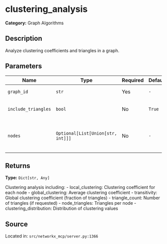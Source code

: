 # clustering_analysis

**Category:** Graph Algorithms

## Description

Analyze clustering coefficients and triangles in a graph.

## Parameters

| Name | Type | Required | Default | Description |
|------|------|----------|---------|-------------|
| `graph_id` | `str` | Yes | `-` | ID of the graph |
| `include_triangles` | `bool` | No | `True` | Whether to count triangles |
| `nodes` | `Optional[List[Union[str, int]]]` | No | `-` | Specific nodes to analyze (None for all nodes) |

## Returns

**Type:** `Dict[str, Any]`

Clustering analysis including: - local_clustering: Clustering coefficient for each node - global_clustering: Average clustering coefficient - transitivity: Global clustering coefficient (fraction of triangles) - triangle_count: Number of triangles (if requested) - node_triangles: Triangles per node - clustering_distribution: Distribution of clustering values

## Source

Located in: `src/networkx_mcp/server.py:1366`
